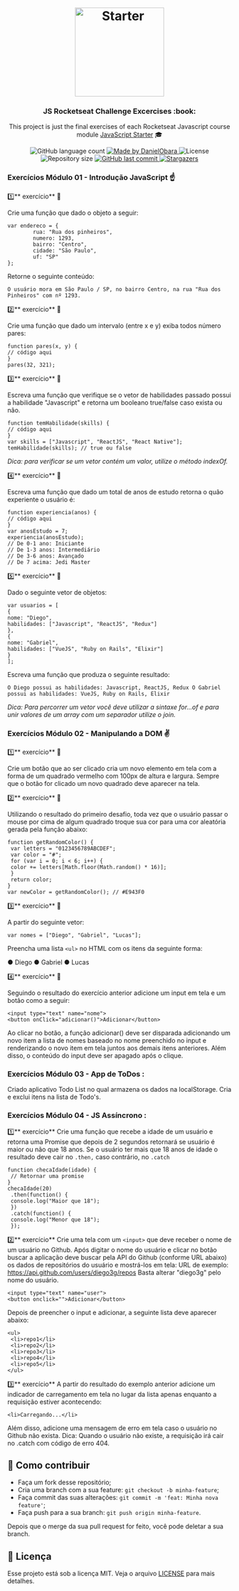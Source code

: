 <h1 align="center">
    <img alt="Starter" title="Javascript Starter"src=".github/logo.jpg" width="200px" />
</h1>

<h3 align="center">
  JS Rocketseat Challenge Excercises :book:
</h3>

<p align="center">This project is just the final exercises of each Rocketseat Javascript course module <a href="https://skylab.rocketseat.com.br/journey/starter">JavaScript Starter</a> 🎓
</p>

<p align="center">
  
  <img alt="GitHub language count" src="https://img.shields.io/github/languages/count/danielobara/Javascript-Rocketseat?color=%2304D361">

  <a href="https://www.linkedin.com/in/danielobara/">
    <img alt="Made by DanielObara" src="https://img.shields.io/badge/made%20by-DanielObara-%2304D361">
  </a>

  <img alt="License" src="https://img.shields.io/badge/license-MIT-%2304D361">
  
  <a>
    <img alt="Repository size" src="https://img.shields.io/github/repo-size/danielobara/Javascript-Rocketseat.svg">
  </a>
  
  <a href="https://github.com/danielobara/Javascript-Rocketseat/commits/master">
    <img alt="GitHub last commit" src="https://img.shields.io/github/last-commit/danielobara/Javascript-Rocketseat.svg">
  </a>
   <a href="https://github.com/DanielObara/Javascript-Rocketseat/stargazers">
    <img alt="Stargazers" src="https://img.shields.io/github/stars/danielobara/Javascript-Rocketseat?style=social">
  </a>
</p>

### Exercícios Módulo 01 - Introdução JavaScript :point_up:

:one:** exercício** :pencil:

Crie uma função que dado o objeto a seguir:

```
var endereco = {
		rua: "Rua dos pinheiros",
		numero: 1293,
		bairro: "Centro",
		cidade: "São Paulo",
		uf: "SP"
};
```

Retorne o seguinte conteúdo:

`O usuário mora em São Paulo / SP, no bairro Centro, na rua "Rua dos Pinheiros" com nº 1293.`

:two:** exercício** :pencil:

Crie uma função que dado um intervalo (entre x e y) exiba todos número pares:

```
function pares(x, y) {
// código aqui
}
pares(32, 321);
```

:three:** exercício** :pencil:

Escreva uma função que verifique se o vetor de habilidades passado possui a habilidade "Javascript"
e retorna um booleano true/false caso exista ou não.

```
function temHabilidade(skills) {
// código aqui
}
var skills = ["Javascript", "ReactJS", "React Native"];
temHabilidade(skills); // true ou false
```

_Dica: para verificar se um vetor contém um valor, utilize o método indexOf._

:four:** exercício** :pencil:

Escreva uma função que dado um total de anos de estudo retorna o quão experiente o usuário é:

```
function experiencia(anos) {
// código aqui
}
var anosEstudo = 7;
experiencia(anosEstudo);
// De 0-1 ano: Iniciante
// De 1-3 anos: Intermediário
// De 3-6 anos: Avançado
// De 7 acima: Jedi Master
```

:five:** exercício** :pencil:

Dado o seguinte vetor de objetos:

```
var usuarios = [
{
nome: "Diego",
habilidades: ["Javascript", "ReactJS", "Redux"]
},
{
nome: "Gabriel",
habilidades: ["VueJS", "Ruby on Rails", "Elixir"]
}
];
```

Escreva uma função que produza o seguinte resultado:

`O Diego possui as habilidades: Javascript, ReactJS, Redux O Gabriel possui as habilidades: VueJS, Ruby on Rails, Elixir`

_Dica: Para percorrer um vetor você deve utilizar a sintaxe for...of e para unir valores de um array
com um separador utilize o join._

### **Exercícios Módulo 02** - Manipulando a DOM :v:

:one:** exercício** :pencil:

Crie um botão que ao ser clicado cria um novo elemento em tela com a forma de um quadrado
vermelho com 100px de altura e largura. Sempre que o botão for clicado um novo quadrado deve
aparecer na tela.

:two:** exercício** :pencil:

Utilizando o resultado do primeiro desafio, toda vez que o usuário passar o mouse por cima de
algum quadrado troque sua cor para uma cor aleatória gerada pela função abaixo:

```
function getRandomColor() {
 var letters = "0123456789ABCDEF";
 var color = "#";
 for (var i = 0; i < 6; i++) {
 color += letters[Math.floor(Math.random() * 16)];
 }
 return color;
}
var newColor = getRandomColor(); // #E943F0
```

:three:** exercício** :pencil:

A partir do seguinte vetor:

```
var nomes = ["Diego", "Gabriel", "Lucas"];
```

Preencha uma lista ```<ul>``` no HTML com os itens da seguinte forma:

● Diego
● Gabriel
● Lucas

:four:** exercício** :pencil:

Seguindo o resultado do exercício anterior adicione um input em tela e um botão como a seguir:

```
<input type="text" name="nome">
<button onClick="adicionar()">Adicionar</button>
```

Ao clicar no botão, a função adicionar() deve ser disparada adicionando um novo item a lista de
nomes baseado no nome preenchido no input e renderizando o novo item em tela juntos aos
demais itens anteriores. Além disso, o conteúdo do input deve ser apagado após o clique.


### **Exercícios Módulo 03** - App de ToDos :

Criado aplicativo Todo List no qual armazena os dados na localStorage. Cria e exclui itens na lista de Todo's.


### **Exercícios Módulo 04** - JS Assíncrono :

:one:** exercício**
Crie uma função que recebe a idade de um usuário e retorna uma Promise que depois de 2
segundos retornará se usuário é maior ou não que 18 anos. Se o usuário ter mais que 18 anos de
idade o resultado deve cair no `.then,` caso contrário, no `.catch`

```
function checaIdade(idade) {
 // Retornar uma promise
}
checaIdade(20)
 .then(function() {
 console.log("Maior que 18");
 })
 .catch(function() {
 console.log("Menor que 18");
 });

```

:two:** exercício**
Crie uma tela com um
`<input>` que deve receber o nome de um usuário no Github. Após digitar o
nome do usuário e clicar no botão buscar a aplicação deve buscar pela API do Github (conforme
URL abaixo) os dados de repositórios do usuário e mostrá-los em tela:
URL de exemplo: https://api.github.com/users/diego3g/repos
Basta alterar "diego3g" pelo nome do usuário.

```
<input type="text" name="user">
<button onclick="">Adicionar</button>
```

Depois de preencher o input e adicionar, a seguinte lista deve aparecer abaixo:

```
<ul>
 <li>repo1</li>
 <li>repo2</li>
 <li>repo3</li>
 <li>repo4</li>
 <li>repo5</li>
</ul>
```

:three:** exercício**
A partir do resultado do exemplo anterior adicione um indicador de carregamento em tela no lugar
da lista apenas enquanto a requisição estiver acontecendo:

```
<li>Carregando...</li>
```

Além disso, adicione uma mensagem de erro em tela caso o usuário no Github não exista.
Dica: Quando o usuário não existe, a requisição irá cair no .catch com código de erro 404.

## 🤔 Como contribuir

- Faça um fork desse repositório;
- Cria uma branch com a sua feature: `git checkout -b minha-feature`;
- Faça commit das suas alterações: `git commit -m 'feat: Minha nova feature'`;
- Faça push para a sua branch: `git push origin minha-feature`.

Depois que o merge da sua pull request for feito, você pode deletar a sua branch.

## :memo: Licença

Esse projeto está sob a licença MIT. Veja o arquivo [LICENSE](LICENSE.md) para mais detalhes.
